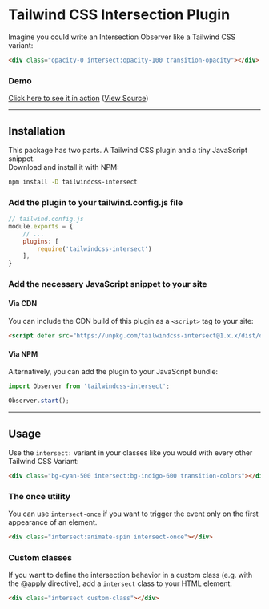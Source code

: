 # Tailwind CSS Intersection Plugin

Imagine you could write an Intersection Observer like a Tailwind CSS variant:
```html
<div class="opacity-0 intersect:opacity-100 transition-opacity"></div>
```

### Demo
[Click here to see it in action](https://heidkaemper.github.io/tailwindcss-intersect/examples/cards/)
([View Source](https://github.com/heidkaemper/tailwindcss-intersect/blob/main/docs/examples/cards/index.html))

---

## Installation
This package has two parts. A Tailwind CSS plugin and a tiny JavaScript snippet.<br>
Download and install it with NPM:
```sh
npm install -D tailwindcss-intersect
```

### Add the plugin to your tailwind.config.js file
```js
// tailwind.config.js
module.exports = {
    // ...
    plugins: [
        require('tailwindcss-intersect')
    ],
}
```

### Add the necessary JavaScript snippet to your site

#### Via CDN
You can include the CDN build of this plugin as a `<script>` tag to your site:
```html
<script defer src="https://unpkg.com/tailwindcss-intersect@1.x.x/dist/observer.min.js"></script>
```

#### Via NPM
Alternatively, you can add the plugin to your JavaScript bundle:
```js
import Observer from 'tailwindcss-intersect';

Observer.start();
```

---

## Usage
Use the `intersect:` variant in your classes like you would with every other Tailwind CSS Variant:
```html
<div class="bg-cyan-500 intersect:bg-indigo-600 transition-colors"></div>
```

### The once utility
You can use `intersect-once` if you want to trigger the event only on the first appearance of an element.
```html
<div class="intersect:animate-spin intersect-once"></div>
```

### Custom classes
If you want to define the intersection behavior in a custom class (e.g. with the @apply directive), add a `intersect` class to your HTML element.
```html
<div class="intersect custom-class"></div>
```
